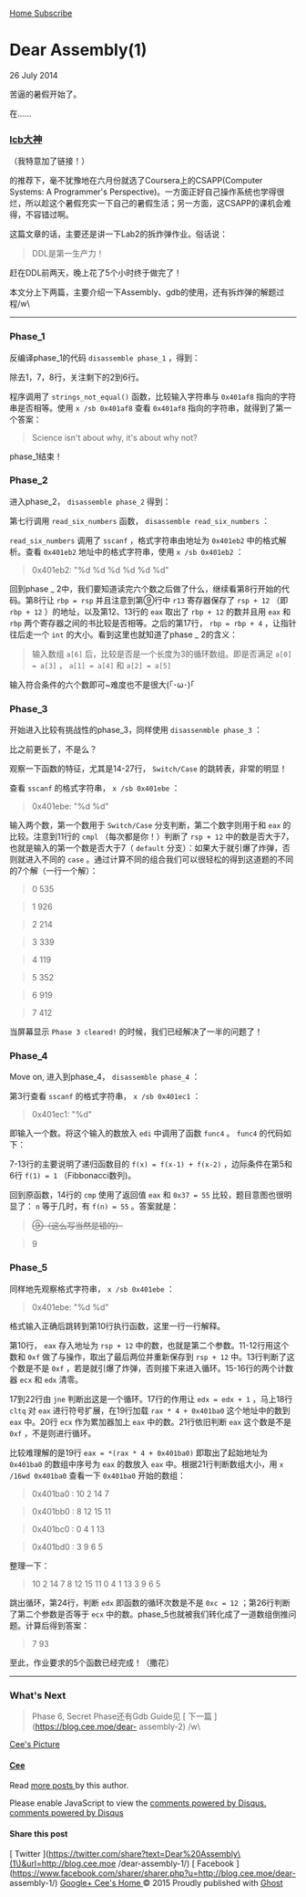 [ Home ](http://blog.cee.moe) [ Subscribe ](http://blog.cee.moe/rss/)

#  Dear Assembly(1)

26 July 2014

苦逼的暑假开始了。

在......

###  [ lcb大神 ](http://www.binarythink.net/)

（我特意加了链接！）

的推荐下，毫不犹豫地在六月份就选了Coursera上的CSAPP(Computer Systems: A Programmer's
Perspective)。一方面正好自己操作系统也学得很烂，所以趁这个暑假充实一下自己的暑假生活；另一方面，这CSAPP的课机会难得，不容错过啊。

这篇文章的话，主要还是讲一下Lab2的拆炸弹作业。俗话说：

> DDL是第一生产力！

赶在DDL前两天，晚上花了5个小时终于做完了！

本文分上下两篇，主要介绍一下Assembly、gdb的使用，还有拆炸弹的解题过程/w\

* * *

###  Phase_1

反编译phase_1的代码 ` disassemble phase_1 ` ，得到：

除去1，7，8行，关注剩下的2到6行。

程序调用了 ` strings_not_equal() ` 函数，比较输入字符串与 ` 0x401af8 ` 指向的字符串是否相等。使用 ` x /sb
0x401af8 ` 查看 ` 0x401af8 ` 指向的字符串，就得到了第一个答案：

> Science isn't about why, it's about why not?

phase_1结束！

###  Phase_2

进入phase_2， ` disassemble phase_2 ` 得到：

第七行调用 ` read_six_numbers ` 函数， ` disassemble read_six_numbers ` ：

` read_six_numbers ` 调用了 ` sscanf ` ，格式字符串由地址为 ` 0x401eb2 ` 中的格式解析。查看 `
0x401eb2 ` 地址中的格式字符串，使用 ` x /sb 0x401eb2 ` ：

> 0x401eb2: "%d %d %d %d %d %d"

回到phase _ 2中，我们要知道读完六个数之后做了什么，继续看第8行开始的代码。第8行让 ` rbp = rsp ` 并且注意到第⑨行中 ` r13 `
寄存器保存了 ` rsp + 12 ` （即 ` rbp + 12 ` ）的地址，以及第12、13行的 ` eax ` 取出了 ` rbp + 12 `
的数并且用 ` eax ` 和 ` rbp ` 两个寄存器之间的书比较是否相等。之后的第17行， ` rbp = rbp + 4 ` ，让指针往后走一个 `
int ` 的大小。看到这里也就知道了phase _ 2的含义：

> 输入数组 ` a[6] ` 后，比较是否是一个长度为3的循环数组。即是否满足 ` a[0] = a[3] ` ， ` a[1] = a[4] ` 和 `
a[2] = a[5] `

输入符合条件的六个数即可~难度也不是很大(｢･ω･)｢

###  Phase_3

开始进入比较有挑战性的phase_3，同样使用 ` disassenmble phase_3 ` ：

比之前更长了，不是么？

观察一下函数的特征，尤其是14-27行， ` Switch/Case ` 的跳转表，非常的明显！

查看 ` sscanf ` 的格式字符串， ` x /sb 0x401ebe ` ：

> 0x401ebe: "%d %d"

输入两个数，第一个数用于 ` Switch/Case ` 分支判断，第二个数字则用于和 ` eax ` 的比较。注意到11行的 ` cmpl `
（每次都是你！）判断了 ` rsp + 12 ` 中的数是否大于7，也就是输入的第一个数是否大于7（ ` default `
分支）：如果大于就引爆了炸弹，否则就进入不同的 ` case ` 。通过计算不同的组合我们可以很轻松的得到这道题的不同的7个解（一行一个解）：

> 0 535

>

> 1 926

>

> 2 214

>

> 3 339

>

> 4 119

>

> 5 352

>

> 6 919

>

> 7 412

当屏幕显示 ` Phase 3 cleared! ` 的时候，我们已经解决了一半的问题了！

###  Phase_4

Move on, 进入到phase_4， ` disassemble phase_4 ` ：

第3行查看 ` sscanf ` 的格式字符串， ` x /sb 0x401ec1 ` ：

> 0x401ec1: "%d"

即输入一个数。将这个输入的数放入 ` edi ` 中调用了函数 ` func4 ` 。 ` func4 ` 的代码如下：

7-13行的主要说明了递归函数目的 ` f(x) = f(x-1) + f(x-2) ` ，边际条件在第5和6行 ` f(1) = 1 `
（Fibbonacci数列)。

回到原函数，14行的 ` cmp ` 使用了返回值 ` eax ` 和 ` 0x37 = 55 ` 比较，题目意图也很明显了： ` n ` 等于几时，有 `
f(n) = 55 ` 。答案就是：

> <del> ⑨（这么写当然是错的） </del>

>

> 9

###  Phase_5

同样地先观察格式字符串， ` x /sb 0x401ebe ` ：

> 0x401ebe: "%d %d"

格式输入正确后跳转到第10行执行函数，这里一行一行解释。

第10行， ` eax ` 存入地址为 ` rsp + 12 ` 中的数，也就是第二个参数。11-12行用这个数和 ` 0xf `
做了与操作，取出了最后两位并重新保存到 ` rsp + 12 ` 中。13行判断了这个数是不是 ` 0xf `
，若是就引爆了炸弹，否则接下来进入循环。15-16行的两个计数器 ` ecx ` 和 ` edx ` 清零。

17到22行由 ` jne ` 判断出这是一个循环。17行的作用让 ` edx = edx + 1 ` ，马上18行 ` cltq ` 对 ` eax `
进行符号扩展，在19行加载 ` rax * 4 + 0x401ba0 ` 这个地址中的数到 ` eax ` 中。20行 ` ecx ` 作为累加器加上 `
eax ` 中的数。21行依旧判断 ` eax ` 这个数是不是 ` 0xf ` ，不是则进行循环。

比较难理解的是19行 ` eax = *(rax * 4 + 0x401ba0) ` 即取出了起始地址为 ` 0x401ba0 ` 的数组中序号为 `
eax ` 的数放入 ` eax ` 中。根据21行判断数组大小，用 ` x /16wd 0x401ba0 ` 查看一下 ` 0x401ba0 `
开始的数组：

> 0x401ba0  : 10 2 14 7

>

> 0x401bb0  : 8 12 15 11

>

> 0x401bc0  : 0 4 1 13

>

> 0x401bd0  : 3 9 6 5

整理一下：

> 10 2 14 7 8 12 15 11 0 4 1 13 3 9 6 5

跳出循环，第24行，判断 ` edx ` 即函数的循环次数是不是 ` 0xc = 12 ` ；第26行判断了第二个参数是否等于 ` ecx `
中的数。phase_5也就被我们转化成了一道数组倒推问题。计算后得到答案：

> 7 93

至此，作业要求的5个函数已经完成！（撒花）

* * *

###  What's Next

> Phase 6, Secret Phase还有Gdb Guide见 [ 下一篇 ](https://blog.cee.moe/dear-
assembly-2) /w\

[ Cee's Picture  ](/author/cee/)

####  [ Cee ](/author/cee/)

Read [ more posts ](/author/cee/) by this author.

Please enable JavaScript to view the [ comments powered by Disqus.
](http://disqus.com/?ref_noscript) [ comments powered by  Disqus
](http://disqus.com)

####  Share this post

[ Twitter
](https://twitter.com/share?text=Dear%20Assembly\(1\)&url=http://blog.cee.moe
/dear-assembly-1/) [ Facebook
](https://www.facebook.com/sharer/sharer.php?u=http://blog.cee.moe/dear-
assembly-1/) [ Google+
](https://plus.google.com/share?url=http://blog.cee.moe/dear-assembly-1/) [
Cee's Home ](http://blog.cee.moe) © 2015  Proudly published with [ Ghost
](https://ghost.org)

